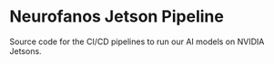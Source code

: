 # Neurofanos Jetson Pipeline

Source code for the CI/CD pipelines to run our AI models on NVIDIA Jetsons.